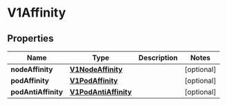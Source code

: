 

# V1Affinity

## Properties

Name | Type | Description | Notes
------------ | ------------- | ------------- | -------------
**nodeAffinity** | [**V1NodeAffinity**](V1NodeAffinity.md) |  |  [optional]
**podAffinity** | [**V1PodAffinity**](V1PodAffinity.md) |  |  [optional]
**podAntiAffinity** | [**V1PodAntiAffinity**](V1PodAntiAffinity.md) |  |  [optional]



